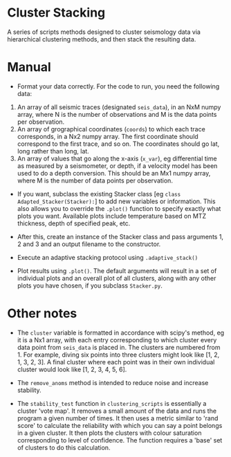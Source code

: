 # Cluster Stacking

A series of scripts methods designed to cluster seismology data via hierarchical clustering methods, and then stack the resulting data.

# Manual

- Format your data correctly. For the code to run, you need the following data:
1. An array of all seismic traces (designated `seis_data`), in an NxM numpy array, where N is the number of observations and M is the data points per observation. 
2. An array of grographical coordinates (`coords`) to which each trace corresponds, in a Nx2 numpy array. The first coordinate should correspond to the first trace, and so on. The coordinates should go lat, long rather than long, lat.
3. An array of values that go along the x-axis (`x_var`), eg differential time as measured by a seismometer, or depth, if a velocity model has been used to do a depth conversion. This should be an Mx1 numpy array, where M is the number of data points per observation.

- If you want, subclass the existing Stacker class [eg `class Adapted_Stacker(Stacker):`] to add new variables or information. This also allows you to override the `.plot()` function to specify exactly what plots you want.
Available plots include temperature based on MTZ thickness, depth of specified peak, etc.

- After this, create an instance of the Stacker class and pass arguments 1, 2 and 3 and an output filename to the constructor.

- Execute an adaptive stacking protocol using `.adaptive_stack()`

- Plot results using `.plot()`. The default arguments will result in a set of individual plots and an overall plot of all clusters, along with any other plots you have chosen, if you subclass `Stacker.py`.
 

# Other notes

- The `cluster` variable is formatted in accordance with scipy's method, eg it is a Nx1 array, with each entry corresponding to which cluster every data point from `seis_data` is placed in.
The clusters are numbered from 1. For example, diving six points into three clusters might look like [1, 2, 1, 3, 2, 3]. A final cluster where each point was in their own individual cluster would look like [1, 2, 3, 4, 5, 6]. 

- The `remove_anoms` method is intended to reduce noise and increase stability.

- The `stability_test` function in `clustering_scripts` is essentially a cluster 'vote map'. It removes a small amount of the data and runs the program a given number of times. It then uses a metric similar to 'rand score' to calculate the reliability with which you can say a point belongs in a given cluster. It then plots the clusters with colour saturation corresponding to level of confidence. The function requires a 'base' set of clusters to do this calculation.
